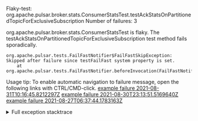         
Flaky-test: org.apache.pulsar.broker.stats.ConsumerStatsTest.testAckStatsOnPartitionedTopicForExclusiveSubscription
Number of failures: 3

org.apache.pulsar.broker.stats.ConsumerStatsTest is flaky. The testAckStatsOnPartitionedTopicForExclusiveSubscription test method fails sporadically.

```
org.apache.pulsar.tests.FailFastNotifier$FailFastSkipException: Skipped after failure since testFailFast system property is set.
	at org.apache.pulsar.tests.FailFastNotifier.beforeInvocation(FailFastNotifier.java:88)

```

Usage tip: To enable automatic navigation to failure message, open the following links with CTRL/CMD-click.
[example failure 2021-08-31T10:16:45.8212297Z](https://github.com/apache/pulsar/runs/3471501156?check_suite_focus=true#step:10:2663)
[example failure 2021-08-30T23:13:51.5169640Z](https://github.com/apache/pulsar/runs/3467152431?check_suite_focus=true#step:9:1985)
[example failure 2021-08-27T06:37:44.1783163Z](https://github.com/apache/pulsar/runs/3440411059?check_suite_focus=true#step:9:3903)


<details>
<summary>Full exception stacktrace</summary>
<code><pre>
org.apache.pulsar.tests.FailFastNotifier$FailFastSkipException: Skipped after failure since testFailFast system property is set.
	at org.apache.pulsar.tests.FailFastNotifier.beforeInvocation(FailFastNotifier.java:88)

</pre></code>
</details>

